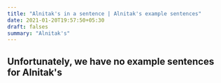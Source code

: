```yaml
---
title: "Alnitak's in a sentence | Alnitak's example sentences"
date: 2021-01-20T19:57:50+05:30
draft: falses
summary: "Alnitak's"
---
```

## Unfortunately, we have no example sentences for Alnitak's                 
